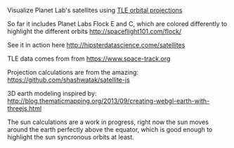 Visualize Planet Lab's satellites using [TLE orbital projections](https://en.wikipedia.org/wiki/Two-line_element_set)

So far it includes Planet Labs Flock E and C, which are colored differently to highlight the different orbits
http://spaceflight101.com/flock/

See it in action here http://hipsterdatascience.come/satellites

TLE data comes from from https://www.space-track.org

Projection calculations are from the amazing: https://github.com/shashwatak/satellite-js

3D earth modeling inspired by: http://blog.thematicmapping.org/2013/09/creating-webgl-earth-with-threejs.html

The sun calculations are a work in progress, right now the sun moves around the earth perfectly above the equator, which is good enough to highlight the sun syncronous orbits at least.
